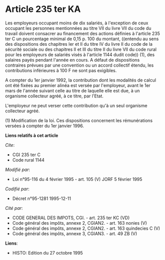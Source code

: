 # Article 235 ter KA

Les employeurs occupant moins de dix salariés, à l'exception de ceux occupant les personnes mentionnées au titre VII du livre
VII du code du travail doivent consacrer au financement des actions définies à l'article 235 ter C un pourcentage minimal de
0,15 p. 100 du montant, ((entendu au sens des dispositions des chapitres Ier et II du titre IV du livre II du code de la
sécurité sociale ou des chapitres II et III du titre II du livre VII du code rural pour les employeurs de salariés visés à
l'article 1144 dudit code)) (1), des salaires payés pendant l'année en cours. A défaut de dispositions contraires prévues par
une convention ou un accord collectif étendu, les contributions inférieures à 100 F ne sont pas exigibles.

A compter du 1er janvier 1992, la contribution dont les modalités de calcul ont été fixées au premier alinéa est versée par
l'employeur, avant le 1er mars de l'année suivant celle au titre de laquelle elle est due, à un organisme collecteur agréé, à
ce titre, par l'Etat.

L'employeur ne peut verser cette contribution qu'à un seul organisme collecteur agréé.

(1) Modification de la loi. Ces dispositions concernent les rémunérations versées à compter du 1er janvier 1996.

**Liens relatifs à cet article**

_Cite_:

  - CGI 235 ter C
  - Code rural 1144

_Modifié par_:

  - Loi n°95-116 du 4 février 1995 - art. 105 (V) JORF 5 février 1995

_Codifié par_:

  - Décret n°95-1281 1995-12-11

_Cité par_:

  - CODE GENERAL DES IMPOTS, CGI. - art. 235 ter KC (VD)
  - Code général des impôts, annexe 2, CGIAN2. - art. 163 nonies (V)
  - Code général des impôts, annexe 2, CGIAN2. - art. 163 quindecies C (V)
  - Code général des impôts, annexe 3, CGIAN3. - art. 49 ZB (V)

**Liens**:

  - HISTO: Edition du 27 octobre 1995
